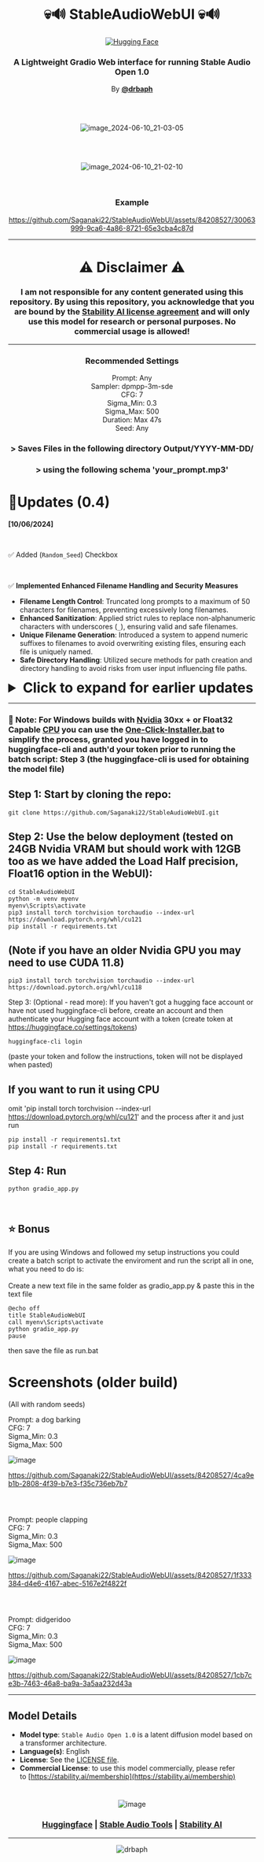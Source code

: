 <div align="center">

# 💀🔊 StableAudioWebUI 💀🔊

[![Hugging Face](https://img.shields.io/badge/%F0%9F%A4%97%20Hugging%20Face-Space-red)](https://huggingface.co/spaces/ameerazam08/stableaudio-open-1.0)

### A Lightweight Gradio Web interface for running Stable Audio Open 1.0
By [**@drbaph**](https://instagram.com/drbaph)



<br>
<br>

![image_2024-06-10_21-03-05](https://github.com/Saganaki22/StableAudioWebUI/assets/84208527/b3f4bd5a-04ec-4802-aabc-dcaea4882f51)


<br>
<br>

![image_2024-06-10_21-02-10](https://github.com/Saganaki22/StableAudioWebUI/assets/84208527/526d72f3-abf2-499c-af18-654025a305ba)


<br>

### Example



https://github.com/Saganaki22/StableAudioWebUI/assets/84208527/30063999-9ca6-4a86-8721-65e3cba4c87d


---

# ⚠ Disclaimer ⚠

### I am not responsible for any content generated using this repository. By using this repository, you acknowledge that you are bound by the [Stability AI license agreement](https://huggingface.co/stabilityai/stable-audio-open-1.0/blob/main/LICENSE) and will only use this model for research or personal purposes. No commercial usage is allowed! <br>

---
 
### Recommended Settings
Prompt: Any <br>
Sampler: dpmpp-3m-sde <br>
CFG: 7 <br>
Sigma_Min: 0.3 <br>
Sigma_Max: 500 <br>
Duration: Max 47s <br>
Seed: Any <br>

### > Saves Files in the following directory Output/YYYY-MM-DD/ <br>
### > using the following schema 'your_prompt.mp3' <br>

</div>

# 🚀Updates (0.4)

**[10/06/2024]** <br>

<br>

✅ Added (`Random_Seed`) Checkbox 

<br>

✅ **Implemented Enhanced Filename Handling and Security Measures** <br>
   - **Filename Length Control**: Truncated long prompts to a maximum of 50 characters for filenames, preventing excessively long filenames. <br>
   - **Enhanced Sanitization**: Applied strict rules to replace non-alphanumeric characters with underscores (`_`), ensuring valid and safe filenames. <br>
   - **Unique Filename Generation**: Introduced a system to append numeric suffixes to filenames to avoid overwriting existing files, ensuring each file is uniquely named. <br>
   - **Safe Directory Handling**: Utilized secure methods for path creation and directory handling to avoid risks from user input influencing file paths. <br>

<details>
  <summary style="font-size: 28px;"><b>Click to expand for earlier updates</b></summary>

  <br>
 
**[08/06/2024]** <br>

<br>

✅ Added [One-Click-Installer.bat](https://github.com/Saganaki22/StableAudioWebUI/releases/tag/latest) for Windows NVIDIA / CPU Builds <br>

✅ Optimised Code for efficiency <br>

✅ Simplified UI <br>

#

<br>

**[06/06/2024]** <br>

<br>

✅ Updated UI elements to include Advanced Parametres dropdown <br>

*( CFG Scale, Sigma_min, Sigma_max )* <br>

✅ Added Use Half precision checkbox for Low VRAM inference <br>

*( Float 16 )*

✅ Added choice for all Sampler types <br>

*( dpmpp-3m-sde, dpmpp-2m-sde, k-heun, k-lms, k-dpmpp-2s-ancestral, k-dpm-2, k-dpm-fast )* <br>

✅ Added link to the Repo <br>

</details>


---
 ### 📝 Note: For Windows builds with [Nvidia](https://github.com/Saganaki22/StableAudioWebUI/releases/download/latest/One-Click-Installer-GPU.bat) 30xx + or Float32 Capable [CPU](https://github.com/Saganaki22/StableAudioWebUI/releases/download/latest/One-Click-Installer-CPU.bat) you can use the [One-Click-Installer.bat](https://github.com/Saganaki22/StableAudioWebUI/releases/tag/latest) to simplify the process, granted you have logged in to huggingface-cli and auth'd your token prior to running the batch script: Step 3 (the huggingface-cli is used for obtaining the model file)

 ## Step 1: Start by cloning the repo:
 
    git clone https://github.com/Saganaki22/StableAudioWebUI.git

    
## Step 2: Use the below deployment (tested on 24GB Nvidia VRAM but should work with 12GB too as we have added the Load Half precision, Float16 option in the WebUI):

    cd StableAudioWebUI
    python -m venv myenv
    myenv\Scripts\activate
    pip3 install torch torchvision torchaudio --index-url https://download.pytorch.org/whl/cu121
    pip install -r requirements.txt

    
## (Note if you have an older Nvidia GPU you may need to use CUDA 11.8)

    pip3 install torch torchvision torchaudio --index-url https://download.pytorch.org/whl/cu118

Step 3: (Optional - read more): If you haven't got a hugging face account or have not used huggingface-cli before, create an account and then authenticate your Hugging face account with a token (create token at https://huggingface.co/settings/tokens)

    huggingface-cli login

  (paste your token and follow the instructions, token will not be displayed when pasted)

  ## If you want to run it using CPU <br> 
  omit 'pip install torch torchvision --index-url https://download.pytorch.org/whl/cu121' and the process after it and just run

    pip install -r requirements1.txt
    pip install -r requirements.txt

## Step 4: Run


    python gradio_app.py
    
<br>

## ⭐ Bonus
If you are using Windows and followed my setup instructions you could create a batch script to activate the enviroment and run the script all in one, what you need to do is: <br>
<br>
Create a new text file in the same folder as gradio_app.py & paste this in the text file

    @echo off
    title StableAudioWebUI
    call myenv\Scripts\activate
    python gradio_app.py
    pause

then save the file as run.bat
 
# Screenshots (older build)

(All with random seeds) <br>


Prompt: a dog barking <br>
CFG: 7 <br>
Sigma_Min: 0.3 <br>
Sigma_Max: 500 <br>


![image](https://github.com/Saganaki22/StableAudioWebUI/blob/main/assets/screenshot1.png) <br>

https://github.com/Saganaki22/StableAudioWebUI/assets/84208527/4ca9eb1b-2808-4f39-b7e3-f35c736eb7b7

#
<br>
Prompt: people clapping <br>
CFG: 7 <br>
Sigma_Min: 0.3 <br>
Sigma_Max: 500 <br>

![image](https://github.com/Saganaki22/StableAudioWebUI/blob/main/assets/screenshot2.png) <br>



https://github.com/Saganaki22/StableAudioWebUI/assets/84208527/1f333384-d4e6-4167-abec-5167e2f4822f



#
<br>
Prompt: didgeridoo <br>
CFG: 7 <br>
Sigma_Min: 0.3 <br>
Sigma_Max: 500 <br>

![image](https://github.com/Saganaki22/StableAudioWebUI/blob/main/assets/screenshot3.png) <br>



https://github.com/Saganaki22/StableAudioWebUI/assets/84208527/1cb7ce3b-7463-46a8-ba9a-3a5aa232d43a



---

## Model Details

- **Model type**: `Stable Audio Open 1.0` is a latent diffusion model based on a transformer architecture.
- **Language(s)**: English
- **License**: See the [LICENSE file](https://huggingface.co/stabilityai/stable-audio-open-1.0/blob/main/LICENSE).
- **Commercial License**: to use this model commercially, please refer to [https://stability.ai/membership](https://stability.ai/membership)

<div align="center">

#
![image](https://huggingface.co/datasets/huggingface/brand-assets/resolve/main/hf-logo-with-title.png)

### [Huggingface](https://huggingface.co/stabilityai/stable-audio-open-1.0)   |   [Stable Audio Tools](https://github.com/Stability-AI/stable-audio-tools)   |   [Stability AI](https://stability.ai/news/introducing-stable-audio-open)

---

![drbaph](https://github.com/Saganaki22/StableAudioWebUI/assets/84208527/13432252-e640-4c98-a7ab-4d57e6b56059)


</div>
